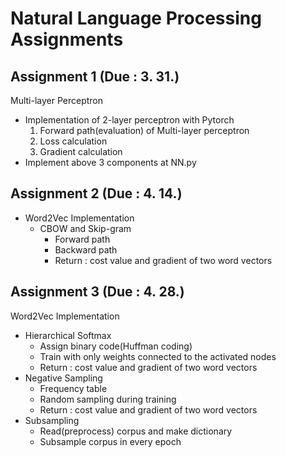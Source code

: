 # Natural Language Processing Assignments

## Assignment 1 (Due : 3. 31.)
Multi-layer Perceptron
- Implementation of 2-layer perceptron with Pytorch
  1. Forward path(evaluation) of Multi-layer perceptron
  2. Loss calculation
  3. Gradient calculation
- Implement above 3 components at NN.py

## Assignment 2 (Due : 4. 14.)
- Word2Vec Implementation
  - CBOW and Skip-gram
    - Forward path
    - Backward path
    - Return : cost value and gradient of two word vectors

## Assignment 3 (Due : 4. 28.)
Word2Vec Implementation
- Hierarchical Softmax
  - Assign binary code(Huffman coding)
  - Train with only weights connected to the activated nodes
  - Return : cost value and gradient of two word vectors
- Negative Sampling
  - Frequency table
  - Random sampling during training
  - Return : cost value and gradient of two word vectors
- Subsampling
  - Read(preprocess) corpus and make dictionary
  - Subsample corpus in every epoch
